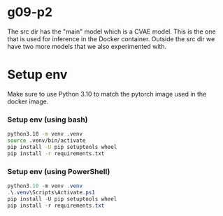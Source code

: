 # g09-p2
The src dir has the "main" model which is a CVAE model. This is the one that is used for inference in the Docker container. Outside the src dir we have two more models that we also experimented with. 

# Setup env
Make sure to use Python 3.10 to match the pytorch image used in the docker image. 

### Setup env (using bash)

```sh
python3.10 -m venv .venv
source .venv/bin/activate
pip install -U pip setuptools wheel
pip install -r requirements.txt
```

### Setup env (using PowerShell)

```powershell
python3.10 -m venv .venv
.\.venv\Scripts\Activate.ps1
pip install -U pip setuptools wheel
pip install -r requirements.txt
```

